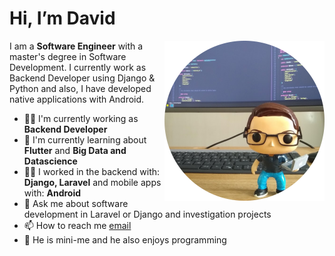 # Hi, I’m David 

<img width=256 align="right" src="https://github.com/davidcasr/davidcasr/blob/master/img/mini-me.png?raw=true" />

I am a **Software Engineer** with a master's degree in Software Development. I currently work as Backend Developer using Django & Python and also, I have developed native applications with Android.

- 👨‍🚀 I'm currently working as **Backend Developer** 
- 🌱 I'm currently learning about **Flutter** and **Big Data and Datascience**
- 👨‍💻 I worked in the backend with: **Django, Laravel** and mobile apps with: **Android**
- 💬 Ask me about software development in Laravel or Django and investigation projects 
- 📫 How to reach me [email](mailto:me@davidcasr.co)
- 🚀 He is mini-me and he also enjoys programming
